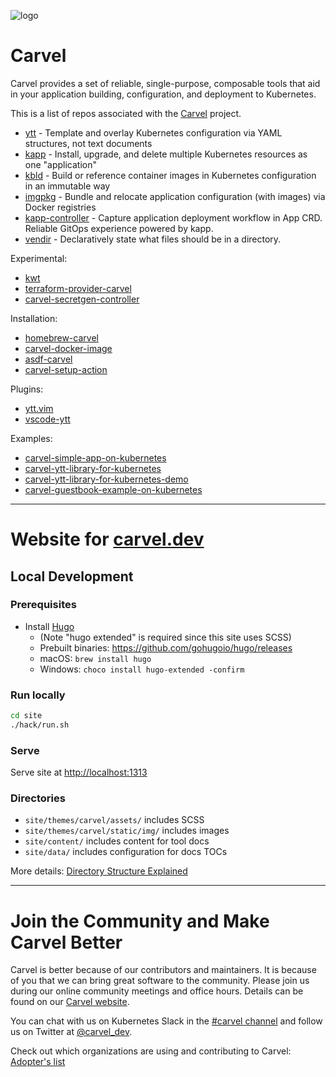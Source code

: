 ![logo](https://raw.githubusercontent.com/vmware-tanzu/carvel/master/logos/CarvelLogo.png)

# Carvel

Carvel provides a set of reliable, single-purpose, composable tools that aid in your application building, configuration, and deployment to Kubernetes.

This is a list of repos associated with the [Carvel](https://carvel.dev) project.

* [ytt](https://github.com/vmware-tanzu/carvel-ytt) - Template and overlay Kubernetes configuration via YAML structures, not text documents
* [kapp](https://github.com/vmware-tanzu/carvel-kapp) - Install, upgrade, and delete multiple Kubernetes resources as one "application"
* [kbld](https://github.com/vmware-tanzu/carvel-kbld) - Build or reference container images in Kubernetes configuration in an immutable way
* [imgpkg](https://github.com/vmware-tanzu/carvel-imgpkg) - Bundle and relocate application configuration (with images) via Docker registries
* [kapp-controller](https://github.com/vmware-tanzu/carvel-kapp-controller) - Capture application deployment workflow in App CRD. Reliable GitOps experience powered by kapp.
* [vendir](https://github.com/vmware-tanzu/carvel-vendir) - Declaratively state what files should be in a directory.

Experimental:

* [kwt](https://github.com/vmware-tanzu/carvel-kwt)
* [terraform-provider-carvel](https://github.com/vmware-tanzu/terraform-provider-carvel)
* [carvel-secretgen-controller](https://github.com/vmware-tanzu/carvel-secretgen-controller)

Installation:

* [homebrew-carvel](https://github.com/vmware-tanzu/homebrew-carvel)
* [carvel-docker-image](https://github.com/vmware-tanzu/carvel-docker-image)
* [asdf-carvel](https://github.com/vmware-tanzu/asdf-carvel)
* [carvel-setup-action](https://github.com/vmware-tanzu/carvel-setup-action)

Plugins:

* [ytt.vim](https://github.com/vmware-tanzu/ytt.vim)
* [vscode-ytt](https://github.com/vmware-tanzu/vscode-ytt)

Examples:

* [carvel-simple-app-on-kubernetes](https://github.com/vmware-tanzu/carvel-simple-app-on-kubernetes)
* [carvel-ytt-library-for-kubernetes](https://github.com/vmware-tanzu/carvel-ytt-library-for-kubernetes)
* [carvel-ytt-library-for-kubernetes-demo](https://github.com/vmware-tanzu/carvel-ytt-library-for-kubernetes-demo)
* [carvel-guestbook-example-on-kubernetes](https://github.com/vmware-tanzu/carvel-guestbook-example-on-kubernetes)

---
# Website for [carvel.dev](https://carvel.dev)

## Local Development

### Prerequisites

* Install [Hugo](https://github.com/gohugoio/hugo)
    - (Note "hugo extended" is required since this site uses SCSS)
    - Prebuilt binaries: https://github.com/gohugoio/hugo/releases
    - macOS: `brew install hugo`
    - Windows: `choco install hugo-extended -confirm`

### Run locally

```bash
cd site
./hack/run.sh
```

### Serve

Serve site at [http://localhost:1313]()

### Directories

- `site/themes/carvel/assets/` includes SCSS
- `site/themes/carvel/static/img/` includes images
- `site/content/` includes content for tool docs
- `site/data/` includes configuration for docs TOCs

More details: [Directory Structure Explained](https://gohugo.io/getting-started/directory-structure/)

---

# Join the Community and Make Carvel Better
Carvel is better because of our contributors and maintainers. It is because of you that we can bring great software to the community.
Please join us during our online community meetings and office hours. Details can be found on our [Carvel website](https://carvel.dev/community/).

You can chat with us on Kubernetes Slack in the [#carvel channel](https://kubernetes.slack.com/archives/CH8KCCKA5) and follow us on Twitter at [@carvel_dev](https://twitter.com/carvel_dev).

Check out which organizations are using and contributing to Carvel: [Adopter's list](https://github.com/vmware-tanzu/carvel/blob/develop/ADOPTERS.md)

